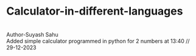 # Calculator-in-different-languages
<br>
Author-Suyash Sahu
<br>
Added simple calculator programmed in python for 2 numbers at 13:40 // 29-12-2023
